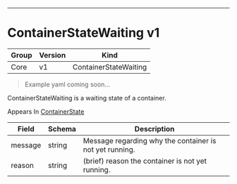 

-----------
# ContainerStateWaiting v1

Group        | Version     | Kind
------------ | ---------- | -----------
Core | v1 | ContainerStateWaiting







> Example yaml coming soon...


ContainerStateWaiting is a waiting state of a container.

<aside class="notice">
Appears In <a href="#containerstate-v1">ContainerState</a> </aside>

Field        | Schema     | Description
------------ | ---------- | -----------
message | string | Message regarding why the container is not yet running.
reason | string | (brief) reason the container is not yet running.






